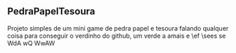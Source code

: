 PedraPapelTesoura
-----------------
Projeto simples de um mini game de pedra papel e tesoura falando qualquer coisa para conseguir o verdinho do github, um verde a amais 
e \ef \sees se
 WdA wQ WwAW
